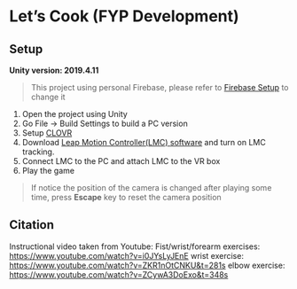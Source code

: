 # Let’s Cook (FYP Development)

## Setup

**Unity version: 2019.4.11**
>This project using personal Firebase, please refer to [Firebase Setup](https://firebase.google.com/docs/unity/setup) to change it

1. Open the project using Unity
2. Go File -> Build Settings to build a PC version
3. Setup [CLOVR](https://www.theclovr.com/how-to-setup-clovr/)
4. Download [Leap Motion Controller(LMC) software](https://developer.leapmotion.com/tracking-software-download) and turn on LMC tracking.
5. Connect LMC to the PC and attach LMC to the VR box
6. Play the game


>If notice the position of the camera is changed after playing some time, press **Escape** key to reset the camera position

## Citation
Instructional video taken from Youtube:
Fist/wrist/forearm exercises: https://www.youtube.com/watch?v=i0JYsLyJEnE
wrist exercise: https://www.youtube.com/watch?v=ZKR1nOtCNKU&t=281s
elbow exercise: https://www.youtube.com/watch?v=ZCywA3DoExo&t=348s

